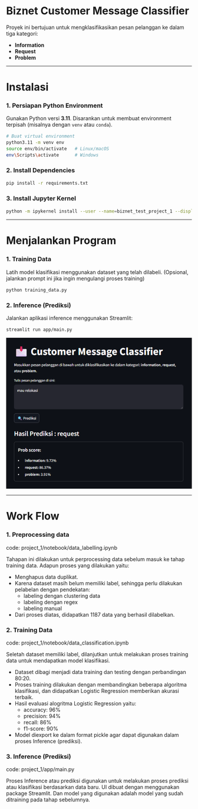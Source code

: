 # Biznet Customer Message Classifier

Proyek ini bertujuan untuk mengklasifikasikan pesan pelanggan ke dalam tiga kategori:
- **Information**
- **Request**
- **Problem**

---

# Instalasi

### 1. Persiapan Python Environment
Gunakan Python versi **3.11**. Disarankan untuk membuat environment terpisah (misalnya dengan `venv` atau `conda`).
```bash
# Buat virtual environment
python3.11 -m venv env
source env/bin/activate   # Linux/macOS
env\Scripts\activate      # Windows
```

### 2. Install Dependencies
```bash
pip install -r requirements.txt
```

### 3. Install Jupyter Kernel
```bash
python -m ipykernel install --user --name=biznet_test_project_1 --display-name "biznet_test_project_1"
```

---

# Menjalankan Program
### 1. Training Data
Latih model klasifikasi menggunakan dataset yang telah dilabeli. (Opsional, jalankan prompt ini jika ingin mengulangi proses training)
```bash
python training_data.py
```

### 2. Inference (Prediksi)
Jalankan aplikasi inference menggunakan Streamlit:
```bash
streamlit run app/main.py
```
![Contoh UI Streamlit](resources/img/ui.png)

---

# Work Flow
### 1. Preprocessing data
code: project_1/notebook/data_labelling.ipynb

Tahapan ini dilakukan untuk perprocessing data sebelum masuk ke tahap training data. Adapun proses yang dilakukan yaitu:
- Menghapus data duplikat.
- Karena dataset masih belum memiliki label, sehingga perlu dilakukan pelabelan dengan pendekatan:
    - labeling dengan clustering data
    - labeling dengan regex
    - labeling manual
- Dari proses diatas, didapatkan 1187 data yang berhasil dilabelkan.

### 2. Training Data
code: project_1/notebook/data_classification.ipynb

Seletah dataset memiliki label, dilanjutkan untuk melakukan proses training data untuk mendapatkan model klasifikasi.
- Dataset dibagi menjadi data training dan testing dengan perbandingan 80:20.
- Proses training dilakukan dengan membandingkan beberapa algoritma klasifikasi, dan didapatkan Logistic Regression memberikan akurasi terbaik.
- Hasil evaluasi alogritma Logistic Regression yaitu:
    - accuracy: 96%
    - precision: 94%
    - recall: 86%
    - f1-score: 90%
- Model diexport ke dalam format pickle agar dapat digunakan dalam proses Inference (prediksi).

### 3. Inference (Prediksi)
code: project_1/app/main.py

Proses Inference atau prediksi digunakan untuk melakukan proses prediksi atau klasifikasi berdasarkan data baru. UI dibuat dengan menggunakan package Streamlit. Dan model yang digunakan adalah model yang sudah ditraining pada tahap sebelumnya.